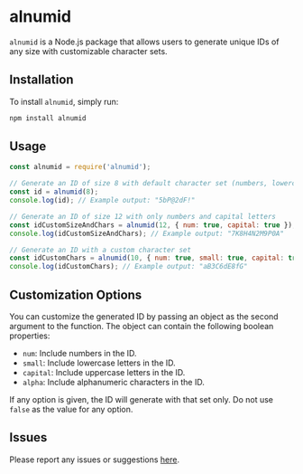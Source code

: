 # alnumid

`alnumid` is a Node.js package that allows users to generate unique IDs of any size with customizable character sets.

## Installation

To install `alnumid`, simply run:

```bash
npm install alnumid
```

## Usage

```javascript
const alnumid = require('alnumid');

// Generate an ID of size 8 with default character set (numbers, lowercase and uppercase letters, and symbols)
const id = alnumid(8);
console.log(id); // Example output: "5bP@2dF!"

// Generate an ID of size 12 with only numbers and capital letters
const idCustomSizeAndChars = alnumid(12, { num: true, capital: true });
console.log(idCustomSizeAndChars); // Example output: "7K8H4N2M9P0A"

// Generate an ID with a custom character set
const idCustomChars = alnumid(10, { num: true, small: true, capital: true });
console.log(idCustomChars); // Example output: "aB3C6dE8fG"
```

## Customization Options

You can customize the generated ID by passing an object as the second argument to the function. The object can contain the following boolean properties:

- `num`: Include numbers in the ID.
- `small`: Include lowercase letters in the ID.
- `capital`: Include uppercase letters in the ID.
- `alpha`: Include alphanumeric characters in the ID.

If any option is given, the ID will generate with that set only. Do not use `false` as the value for any option.




## Issues

Please report any issues or suggestions [here](https://github.com/candy12345678910/AlnumID/issues).
